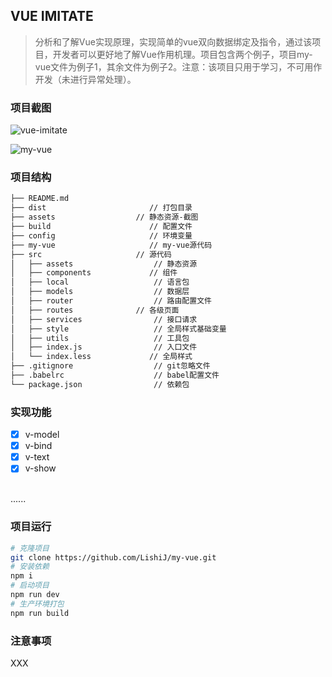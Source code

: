 ## VUE IMITATE

> 分析和了解Vue实现原理，实现简单的vue双向数据绑定及指令，通过该项目，开发者可以更好地了解Vue作用机理。项目包含两个例子，项目my-vue文件为例子1，其余文件为例子2。注意：该项目只用于学习，不可用作开发（未进行异常处理）。

### 项目截图

![vue-imitate](https://cdn.jsdelivr.net/gh/seiwhale/my-vue/assets/vue-imitate.gif)

![my-vue](https://cdn.jsdelivr.net/gh/seiwhale/my-vue/assets/my-vue.gif)

### 项目结构

``` bash
├── README.md                  
├── dist                       // 打包目录
├── assets             		// 静态资源-截图
├── build                      // 配置文件
├── config                     // 环境变量
├── my-vue                     // my-vue源代码
├── src            			// 源代码
│   ├── assets					// 静态资源
│   ├── components             // 组件
│   ├── local         			// 语言包
│   ├── models                	// 数据层
│   ├── router              	// 路由配置文件
│   ├── routes         		// 各级页面
│   ├── services         		// 接口请求
│   ├── style         			// 全局样式基础变量
│   ├── utils         			// 工具包
│   ├── index.js         		// 入口文件
│   └── index.less             // 全局样式
├── .gitignore					// git忽略文件
├── .babelrc					// babel配置文件
└── package.json				// 依赖包
```

### 实现功能

- [x] v-model
- [x] v-bind
- [x] v-text
- [x] v-show
<br>
......

### 项目运行

``` bash
# 克隆项目
git clone https://github.com/LishiJ/my-vue.git
# 安装依赖
npm i
# 启动项目
npm run dev
# 生产环境打包
npm run build
```

### 注意事项

XXX
